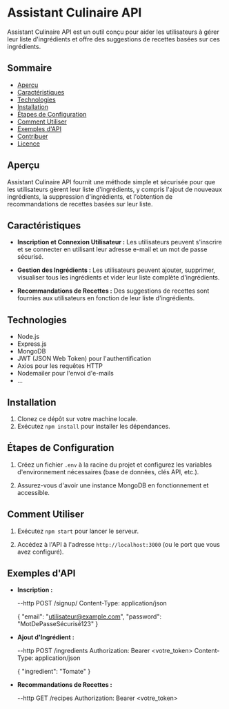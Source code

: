 # Assistant Culinaire API

Assistant Culinaire API est un outil conçu pour aider les utilisateurs à gérer leur liste d'ingrédients et offre des suggestions de recettes basées sur ces ingrédients.

## Sommaire

-   [Aperçu](#aperçu)
-   [Caractéristiques](#caractéristiques)
-   [Technologies](#technologies)
-   [Installation](#installation)
-   [Étapes de Configuration](#étapes-de-configuration)
-   [Comment Utiliser](#comment-utiliser)
-   [Exemples d'API](#exemples-dapi)
-   [Contribuer](#contribuer)
-   [Licence](#licence)

## Aperçu

Assistant Culinaire API fournit une méthode simple et sécurisée pour que les utilisateurs gèrent leur liste d'ingrédients, y compris l'ajout de nouveaux ingrédients, la suppression d'ingrédients, et l'obtention de recommandations de recettes basées sur leur liste.

## Caractéristiques

-   **Inscription et Connexion Utilisateur :** Les utilisateurs peuvent s'inscrire et se connecter en utilisant leur adresse e-mail et un mot de passe sécurisé.

-   **Gestion des Ingrédients :** Les utilisateurs peuvent ajouter, supprimer, visualiser tous les ingrédients et vider leur liste complète d'ingrédients.

-   **Recommandations de Recettes :** Des suggestions de recettes sont fournies aux utilisateurs en fonction de leur liste d'ingrédients.

## Technologies

-   Node.js
-   Express.js
-   MongoDB
-   JWT (JSON Web Token) pour l'authentification
-   Axios pour les requêtes HTTP
-   Nodemailer pour l'envoi d'e-mails
-   ...

## Installation

1. Clonez ce dépôt sur votre machine locale.
2. Exécutez `npm install` pour installer les dépendances.

## Étapes de Configuration

1. Créez un fichier `.env` à la racine du projet et configurez les variables d'environnement nécessaires (base de données, clés API, etc.).

2. Assurez-vous d'avoir une instance MongoDB en fonctionnement et accessible.

## Comment Utiliser

1. Exécutez `npm start` pour lancer le serveur.

2. Accédez à l'API à l'adresse `http://localhost:3000` (ou le port que vous avez configuré).

## Exemples d'API

-   **Inscription :**

    --http
    POST /signup/
    Content-Type: application/json

    {
    "email": "utilisateur@example.com",
    "password": "MotDePasseSécurisé123"
    }

-   **Ajout d'Ingrédient :**

    --http
    POST /ingredients
    Authorization: Bearer <votre_token>
    Content-Type: application/json

    {
    "ingredient": "Tomate"
    }

-   **Recommandations de Recettes :**

    --http
    GET /recipes
    Authorization: Bearer <votre_token>
